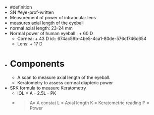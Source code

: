 - #definition
- SN #eye-prof-written
- Measurement of power of intraocular lens
- measures axial length of the eyeball
- normal axial length: 23-24 mm
- Normal power of human eyeball : + 60 D
	- Cornea: + 43 D
	  id:: 674ac59b-4be5-4ca1-80de-576c1746c654
	- Lens: + 17 D
- # Components
	- A scan to measure axial length of the eyeball.
	- Keratometry to assess corneal diapteric power
- SRK formula to measure Keratometry
	- IOL = A - 2.5L - PK
	- >A= A constat
	  L = Axial length
	  K = Keratometric reading
	  P = Power